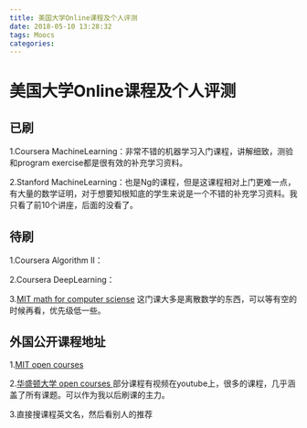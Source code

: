 ```yaml
---
title: 美国大学Online课程及个人评测
date: 2018-05-10 13:28:32
tags: Moocs
categories: 
---
```


# 美国大学Online课程及个人评测
## 已刷
1.Coursera MachineLearning：非常不错的机器学习入门课程，讲解细致，测验和program exercise都是很有效的补充学习资料。

2.Stanford MachineLearning：也是Ng的课程，但是这课程相对上门更难一点，有大量的数学证明，对于想要知根知底的学生来说是一个不错的补充学习资料。我只看了前10个讲座，后面的没看了。

## 待刷
1.Coursera Algorithm II：

2.Coursera DeepLearning：

3.[MIT math for computer sciense](https://ocw.mit.edu/courses/electrical-engineering-and-computer-science/6-042j-mathematics-for-computer-science-fall-2010/index.htm) 这门课大多是离散数学的东西，可以等有空的时候再看，优先级低一些。



## 外国公开课程地址
1.[MIT open courses](https://ocw.mit.edu/courses/)

2.[华盛顿大学 open courses ](https://www.cs.washington.edu/education/courses)
部分课程有视频在youtube上，很多的课程，几乎涵盖了所有课题。可以作为我以后刷课的主力。

3.直接搜课程英文名，然后看别人的推荐
